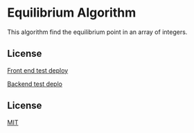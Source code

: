 # Equilibrium Algorithm

This algorithm find the equilibrium point in an array of integers.

## License
[Front end test deploy](https://tests-c624c.web.app)

[Backend test deplo](https://nesspo.pythonanywhere.com/api/find/index?str=2,%202,%202,%202,%202,%202,%202,%206,%2010,%203,%201,%205,%202,%205,%203,%201,%203,%2014)

## License
[MIT](https://choosealicense.com/licenses/mit/)

